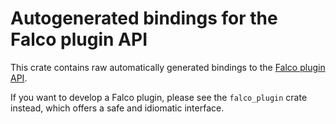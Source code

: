 # Autogenerated bindings for the Falco plugin API

This crate contains raw automatically generated bindings to
the [Falco plugin API](https://falco.org/docs/reference/plugins/plugin-api-reference/).

If you want to develop a Falco plugin, please see the `falco_plugin` crate instead, which offers a safe and idiomatic
interface.
